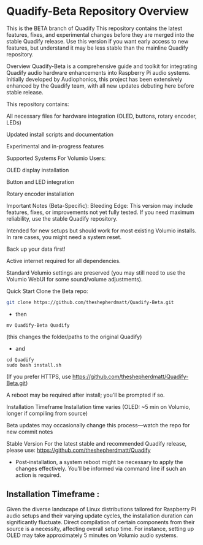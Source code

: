 # Quadify-Beta Repository Overview
This is the BETA branch of Quadify
This repository contains the latest features, fixes, and experimental changes before they are merged into the stable Quadify release.
Use this version if you want early access to new features, but understand it may be less stable than the mainline Quadify repository.

Overview
Quadify-Beta is a comprehensive guide and toolkit for integrating Quadify audio hardware enhancements into Raspberry Pi audio systems. Initially developed by Audiophonics, this project has been extensively enhanced by the Quadify team, with all new updates debuting here before stable release.

This repository contains:

All necessary files for hardware integration (OLED, buttons, rotary encoder, LEDs)

Updated install scripts and documentation

Experimental and in-progress features

Supported Systems
For Volumio Users:

OLED display installation

Button and LED integration

Rotary encoder installation

Important Notes (Beta-Specific):
Bleeding Edge:
This version may include features, fixes, or improvements not yet fully tested.
If you need maximum reliability, use the stable Quadify repository.

Intended for new setups but should work for most existing Volumio installs. In rare cases, you might need a system reset.

Back up your data first!

Active internet required for all dependencies.

Standard Volumio settings are preserved (you may still need to use the Volumio WebUI for some sound/volume adjustments).

Quick Start
Clone the Beta repo:

```bash
git clone https://github.com/theshepherdmatt/Quadify-Beta.git
```
* then
```
mv Quadify-Beta Quadify 
```
(this changes the folder/paths to the original Quadify)

* and
```
cd Quadify
sudo bash install.sh
```

(If you prefer HTTPS, use https://github.com/theshepherdmatt/Quadify-Beta.git)

A reboot may be required after install; you’ll be prompted if so.

Installation Timeframe
Installation time varies (OLED: ~5 min on Volumio, longer if compiling from source)

Beta updates may occasionally change this process—watch the repo for new commit notes

Stable Version
For the latest stable and recommended Quadify release, please use:
https://github.com/theshepherdmatt/Quadify

* Post-installation, a system reboot might be necessary to apply the changes effectively. You’ll be informed via command line if such an action is required.

## Installation Timeframe :
Given the diverse landscape of Linux distributions tailored for Raspberry Pi audio setups and their varying update cycles, the installation duration can significantly fluctuate. Direct compilation of certain components from their source is a necessity, affecting overall setup time. For instance, setting up OLED may take approximately 5 minutes on Volumio audio systems.

